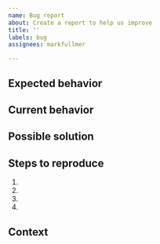 ```yaml
---
name: Bug report
about: Create a report to help us improve
title: ''
labels: bug
assignees: markfullmer

---
```


<!--- Provide a general summary of the issue in the Title above -->

## Expected behavior
<!--- Tell us what should happen -->

## Current behavior
<!--- Tell us what happens instead of the expected behavior -->

## Possible solution
<!--- To quote Anton Chekhov, "...you confuse two things: solving a problem, and stating the problem correctly. Only the second is obligatory for the artist." -->

## Steps to reproduce
<!--- Provide a link to a live example, or an unambiguous set of steps to -->
<!--- reproduce this bug. Include code to reproduce, if relevant -->
1.
2.
3.
4.

## Context
<!--- How has this issue affected you? What are you trying to accomplish? -->
<!--- Does it only happen in certain browsers? Certain operating systems? -->

<!--- Provide a general summary of the issue in the Title above -->

